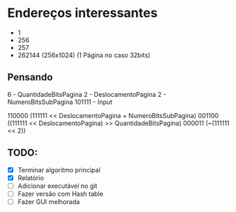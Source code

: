 ﻿# Endereços interessantes 

- 1
- 256
- 257
- 262144 (256x1024) (1 Página no caso 32bits)

## Pensando

6 - QuantidadeBitsPagina
2 - DeslocamentoPagina
2 - NumeroBitsSubPagina
101111 - Input

110000 (111111 << DeslocamentoPagina + NumeroBitsSubPagina)
001100  ((111111 << DeslocamentoPagina) >> QuantidadeBitsPagina)
000011 (~(111111 << 2))

## TODO:
- [x] Terminar algoritmo principal
- [x] Relatório
- [ ] Adicionar executável no git
- [ ] Fazer versão com Hash table
- [ ] Fazer GUI melhorada
